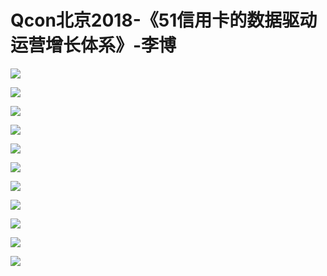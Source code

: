 # Qcon北京2018-《51信用卡的数据驱动运营增长体系》-李博

![](https://raw.githubusercontent.com/hellojd2018/ms_document/master/Qcon/北京2018/images/qcon/201905121944_4.png)

![](https://raw.githubusercontent.com/hellojd2018/ms_document/master/Qcon/北京2018/images/qcon/201905121944_5.png)

![](https://raw.githubusercontent.com/hellojd2018/ms_document/master/Qcon/北京2018/images/qcon/201905121944_6.png)

![](https://raw.githubusercontent.com/hellojd2018/ms_document/master/Qcon/北京2018/images/qcon/201905121944_7.png)

![](https://raw.githubusercontent.com/hellojd2018/ms_document/master/Qcon/北京2018/images/qcon/201905121944_8.png)

![](https://raw.githubusercontent.com/hellojd2018/ms_document/master/Qcon/北京2018/images/qcon/201905121944_9.png)

![](https://raw.githubusercontent.com/hellojd2018/ms_document/master/Qcon/北京2018/images/qcon/201905121944_10.png)

![](https://raw.githubusercontent.com/hellojd2018/ms_document/master/Qcon/北京2018/images/qcon/201905121944_11.png)

![](https://raw.githubusercontent.com/hellojd2018/ms_document/master/Qcon/北京2018/images/qcon/201905121944_12.png)

![](https://raw.githubusercontent.com/hellojd2018/ms_document/master/Qcon/北京2018/images/qcon/201905121944_13.png)

![](https://raw.githubusercontent.com/hellojd2018/ms_document/master/Qcon/北京2018/images/qcon/201905121944_14.png)
